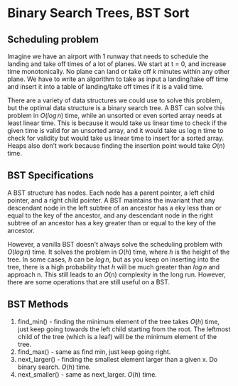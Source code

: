 # Binary Search Trees, BST Sort
## Scheduling problem   
Imagine we have an airport with 1 runway that needs to schedule the landing and take off times of a lot of planes. We start at t = 0, and increase time monotonically. No plane can land or take off $k$ minutes within any other plane. We have to write an algorithm to take as input a landing/take off time and insert it into a table of landing/take off times if it is a valid time.

There are a variety of data structures we could use to solve this problem, but the optimal data structure is a binary search tree. A BST can solve this problem in $O(log\,n)$ time, while an unsorted or even sorted array needs at least linear time. This is because it would take us linear time to check if the given time is valid for an unsorted array, and it would take us log n time to check for validity but would take us linear time to insert for a sorted array. Heaps also don’t work because finding the insertion point would take $O(n)$ time.

## BST Specifications
A BST structure has nodes. Each node has a parent pointer, a left child pointer, and a right child pointer. A BST maintains the invariant that any descendant node in the left subtree of an ancestor has a eky less than or equal to the key of the ancestor, and any descendant node in the right subtree of an ancestor has a key greater than or equal to the key of the ancestor.

However, a vanilla BST doesn't always solve the scheduling problem with $O(log\,n)$ time. It solves the problem in $O(h)$ time, where $h$ is the height of the tree. In some cases, $h$ can be $log\,n$, but as you keep on inserting into the tree, there is a high probability that $h$ will be much greater than $log\,n$ and approach n. This still leads to an $O(n)$ complexity in the long run. However, there are some operations that are still useful on a BST.

## BST Methods
1. find_min() - finding the minimum element of the tree takes $O(h)$ time, just keep going towards the left child starting from the root. The leftmost child of the tree (which is a leaf) will be the minimum element of the tree.
2. find_max() - same as find min, just keep going right.
3. next_larger() - finding the smallest element larger than a given x. Do binary search. $O(h)$ time.
4. next_smaller() - same as next_larger. $O(h)$ time.
